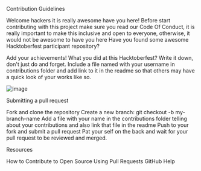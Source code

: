 Contribution Guidelines

Welcome hackers it is really awesome have you here! Before start contributing with this project make sure you read our Code Of Conduct, it is really important to make this inclusive and open to everyone, otherwise, it would not be awesome to have you here Have you found some awesome Hacktoberfest participant repository?

Add your achievements! What you did at this Hacktoberfest? Write it down, don't just do and forget. Include a file named with your username in contributions folder and add link to it in the readme so that others may have a quick look of your works like so.


![image](https://user-images.githubusercontent.com/101705527/196397868-a0f3fd91-32e2-4d77-b39e-510d471a2e9a.png)

Submitting a pull request

Fork and clone the repository
Create a new branch: git checkout -b my-branch-name
Add a file with your name in the contributions folder telling about your contributions and also link that file in the readme
Push to your fork and submit a pull request
Pat your self on the back and wait for your pull request to be reviewed and merged.

Resources

How to Contribute to Open Source
Using Pull Requests
GitHub Help
